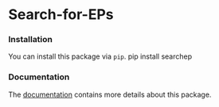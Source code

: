 # Search-for-EPs


### Installation

You can install this package via `pip`.
    pip install searchep    


### Documentation

The [documentation](https://search-for-eps.github.io/Search-for-EPs/) contains more details about this package.
